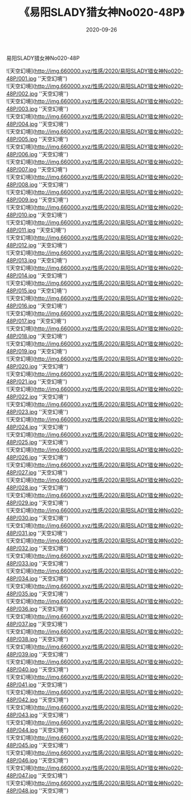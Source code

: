 ﻿---
layout: post
title:  《易阳SLADY猎女神No020-48P》
date:   2020-09-26
img: http://img.660000.xyz/性感/2020/易阳SLADY猎女神No020-48P/000.jpg
categories: [美女, 性感, 泳衣]
---

易阳SLADY猎女神No020-48P



![天空幻境](http://img.660000.xyz/性感/2020/易阳SLADY猎女神No020-48P/001.jpg ''天空幻境'') <br>
![天空幻境](http://img.660000.xyz/性感/2020/易阳SLADY猎女神No020-48P/002.jpg ''天空幻境'') <br>
![天空幻境](http://img.660000.xyz/性感/2020/易阳SLADY猎女神No020-48P/003.jpg ''天空幻境'') <br>
![天空幻境](http://img.660000.xyz/性感/2020/易阳SLADY猎女神No020-48P/004.jpg ''天空幻境'') <br>
![天空幻境](http://img.660000.xyz/性感/2020/易阳SLADY猎女神No020-48P/005.jpg ''天空幻境'') <br>
![天空幻境](http://img.660000.xyz/性感/2020/易阳SLADY猎女神No020-48P/006.jpg ''天空幻境'') <br>
![天空幻境](http://img.660000.xyz/性感/2020/易阳SLADY猎女神No020-48P/007.jpg ''天空幻境'') <br>
![天空幻境](http://img.660000.xyz/性感/2020/易阳SLADY猎女神No020-48P/008.jpg ''天空幻境'') <br>
![天空幻境](http://img.660000.xyz/性感/2020/易阳SLADY猎女神No020-48P/009.jpg ''天空幻境'') <br>
![天空幻境](http://img.660000.xyz/性感/2020/易阳SLADY猎女神No020-48P/010.jpg ''天空幻境'') <br>
![天空幻境](http://img.660000.xyz/性感/2020/易阳SLADY猎女神No020-48P/011.jpg ''天空幻境'') <br>
![天空幻境](http://img.660000.xyz/性感/2020/易阳SLADY猎女神No020-48P/012.jpg ''天空幻境'') <br>
![天空幻境](http://img.660000.xyz/性感/2020/易阳SLADY猎女神No020-48P/013.jpg ''天空幻境'') <br>
![天空幻境](http://img.660000.xyz/性感/2020/易阳SLADY猎女神No020-48P/014.jpg ''天空幻境'') <br>
![天空幻境](http://img.660000.xyz/性感/2020/易阳SLADY猎女神No020-48P/015.jpg ''天空幻境'') <br>
![天空幻境](http://img.660000.xyz/性感/2020/易阳SLADY猎女神No020-48P/016.jpg ''天空幻境'') <br>
![天空幻境](http://img.660000.xyz/性感/2020/易阳SLADY猎女神No020-48P/017.jpg ''天空幻境'') <br>
![天空幻境](http://img.660000.xyz/性感/2020/易阳SLADY猎女神No020-48P/018.jpg ''天空幻境'') <br>
![天空幻境](http://img.660000.xyz/性感/2020/易阳SLADY猎女神No020-48P/019.jpg ''天空幻境'') <br>
![天空幻境](http://img.660000.xyz/性感/2020/易阳SLADY猎女神No020-48P/020.jpg ''天空幻境'') <br>
![天空幻境](http://img.660000.xyz/性感/2020/易阳SLADY猎女神No020-48P/021.jpg ''天空幻境'') <br>
![天空幻境](http://img.660000.xyz/性感/2020/易阳SLADY猎女神No020-48P/022.jpg ''天空幻境'') <br>
![天空幻境](http://img.660000.xyz/性感/2020/易阳SLADY猎女神No020-48P/023.jpg ''天空幻境'') <br>
![天空幻境](http://img.660000.xyz/性感/2020/易阳SLADY猎女神No020-48P/024.jpg ''天空幻境'') <br>
![天空幻境](http://img.660000.xyz/性感/2020/易阳SLADY猎女神No020-48P/025.jpg ''天空幻境'') <br>
![天空幻境](http://img.660000.xyz/性感/2020/易阳SLADY猎女神No020-48P/026.jpg ''天空幻境'') <br>
![天空幻境](http://img.660000.xyz/性感/2020/易阳SLADY猎女神No020-48P/027.jpg ''天空幻境'') <br>
![天空幻境](http://img.660000.xyz/性感/2020/易阳SLADY猎女神No020-48P/028.jpg ''天空幻境'') <br>
![天空幻境](http://img.660000.xyz/性感/2020/易阳SLADY猎女神No020-48P/029.jpg ''天空幻境'') <br>
![天空幻境](http://img.660000.xyz/性感/2020/易阳SLADY猎女神No020-48P/030.jpg ''天空幻境'') <br>
![天空幻境](http://img.660000.xyz/性感/2020/易阳SLADY猎女神No020-48P/031.jpg ''天空幻境'') <br>
![天空幻境](http://img.660000.xyz/性感/2020/易阳SLADY猎女神No020-48P/032.jpg ''天空幻境'') <br>
![天空幻境](http://img.660000.xyz/性感/2020/易阳SLADY猎女神No020-48P/033.jpg ''天空幻境'') <br>
![天空幻境](http://img.660000.xyz/性感/2020/易阳SLADY猎女神No020-48P/034.jpg ''天空幻境'') <br>
![天空幻境](http://img.660000.xyz/性感/2020/易阳SLADY猎女神No020-48P/035.jpg ''天空幻境'') <br>
![天空幻境](http://img.660000.xyz/性感/2020/易阳SLADY猎女神No020-48P/036.jpg ''天空幻境'') <br>
![天空幻境](http://img.660000.xyz/性感/2020/易阳SLADY猎女神No020-48P/037.jpg ''天空幻境'') <br>
![天空幻境](http://img.660000.xyz/性感/2020/易阳SLADY猎女神No020-48P/038.jpg ''天空幻境'') <br>
![天空幻境](http://img.660000.xyz/性感/2020/易阳SLADY猎女神No020-48P/039.jpg ''天空幻境'') <br>
![天空幻境](http://img.660000.xyz/性感/2020/易阳SLADY猎女神No020-48P/040.jpg ''天空幻境'') <br>
![天空幻境](http://img.660000.xyz/性感/2020/易阳SLADY猎女神No020-48P/041.jpg ''天空幻境'') <br>
![天空幻境](http://img.660000.xyz/性感/2020/易阳SLADY猎女神No020-48P/042.jpg ''天空幻境'') <br>
![天空幻境](http://img.660000.xyz/性感/2020/易阳SLADY猎女神No020-48P/043.jpg ''天空幻境'') <br>
![天空幻境](http://img.660000.xyz/性感/2020/易阳SLADY猎女神No020-48P/044.jpg ''天空幻境'') <br>
![天空幻境](http://img.660000.xyz/性感/2020/易阳SLADY猎女神No020-48P/045.jpg ''天空幻境'') <br>
![天空幻境](http://img.660000.xyz/性感/2020/易阳SLADY猎女神No020-48P/046.jpg ''天空幻境'') <br>
![天空幻境](http://img.660000.xyz/性感/2020/易阳SLADY猎女神No020-48P/047.jpg ''天空幻境'') <br>
![天空幻境](http://img.660000.xyz/性感/2020/易阳SLADY猎女神No020-48P/048.jpg ''天空幻境'') <br>
